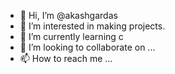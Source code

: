 - 👋 Hi, I’m @akashgardas
- 👀 I’m interested in making projects.
- 🌱 I’m currently learning c
- 💞️ I’m looking to collaborate on ...
- 📫 How to reach me ...

<!---
akashgardas/akashgardas is a ✨ special ✨ repository because its `README.md` (this file) appears on your GitHub profile.
You can click the Preview link to take a look at your changes.
--->
